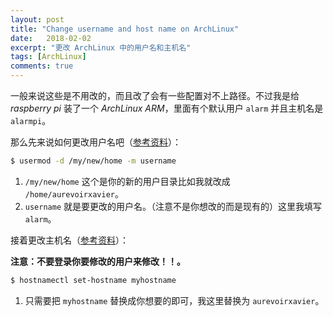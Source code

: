 ```yaml
---
layout: post
title: "Change username and host name on ArchLinux"
date:   2018-02-02
excerpt: "更改 ArchLinux 中的用户名和主机名"
tags: [ArchLinux]
comments: true
---
```


一般来说这些是不用改的，而且改了会有一些配置对不上路径。不过我是给 *raspberry pi* 装了一个 *ArchLinux ARM*，里面有个默认用户 `alarm` 并且主机名是 `alarmpi`。

那么先来说如何更改用户名吧（[参考资料](https://wiki.archlinux.org/index.php/Users_and_groups#Change_a_user.27s_login_name_or_home_directory)）：

```sh
$ usermod -d /my/new/home -m username
```

1.  `/my/new/home` 这个是你的新的用户目录比如我就改成 `/home/aurevoirxavier`。
2.  `username` 就是要更改的用户名。（注意不是你想改的而是现有的）这里我填写 `alarm`。

接着更改主机名（[参考资料](https://wiki.archlinux.org/index.php/Network_configuration#Set_the_hostname)）：

**注意：不要登录你要修改的用户来修改！！。**

```sh
$ hostnamectl set-hostname myhostname
```

1.  只需要把 `myhostname` 替换成你想要的即可，我这里替换为 `aurevoirxavier`。

